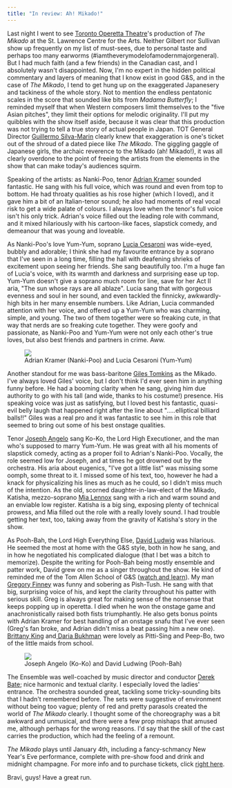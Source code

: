 ```yaml
---
title: "In review: Ah! Mikado!"
---
```


<p class="intro">
	Last night I went to see 
	<a href="http://www.torontooperetta.com/index.html" target="_blank">Toronto Operetta Theatre</a>'s production of <em>The Mikado</em> at the St. Lawrence Centre for the Arts. Neither Gilbert nor Sullivan show up frequently on my list of must-sees, due to personal taste and perhaps too many earworms (#iamtheverymodelofamodernmajorgeneral). But I had much faith (and a few friends) in the Canadian cast, and I absolutely wasn't disappointed. Now, I'm no expert in the hidden political commentary and layers of meaning that I know exist in good G&amp;S, and in the case of <em>The Mikado</em>, I tend to get hung up on the exaggerated Japanesery and tackiness of the whole story. Not to mention the endless pentatonic scales in the score that sounded like bits from <em>Madama Butterfly</em>; I reminded myself that when Western composers limit themselves to the "five Asian pitches", they limit their options for melodic originality. I'll put my quibbles with the show itself aside, because it was clear that this production was not trying to tell a true story of actual people in Japan. TOT General Director <a href="http://www.torontooperetta.com/about.html" target="_blank">Guillermo Silva-Marin</a> clearly knew that exaggeration is one's ticket out of the shroud of a dated piece like <em>The Mikado</em>. The giggling gaggle of Japanese girls, the archaic reverence to the Mikado (ah! Mikado!), it was all clearly overdone to the point of freeing the artists from the elements in the show that can make today's audiences squirm.<br>
</p>
<p>
	Speaking of the artists: as Nanki-Poo, tenor 
	<a href="https://twitter.com/aitkramer" target="_blank">Adrian Kramer</a> sounded fantastic. He sang with his full voice, which was round and even from top to bottom. He had throaty qualities as his rose higher (which I loved), and it gave him a bit of an Italian-tenor sound; he also had moments of real vocal risk to get a wide palate of colours. I always love when the tenor's full voice isn't his only trick. Adrian's voice filled out the leading role with command, and it mixed hilariously with his cartoon-like faces, slapstick comedy, and demeanour that was young and loveable.
</p>
<p>
	As Nanki-Poo's love Yum-Yum, soprano 
	<a href="http://luciacesaroni.com/" target="_blank">Lucia Cesaroni</a> was wide-eyed, bubbly and adorable; I think she had my favourite entrance by a soprano that I've seen in a long time, filling the hall with deafening shrieks of excitement upon seeing her friends. She sang beautifully too. I'm a huge fan of Lucia's voice, with its warmth and darkness and surprising ease up top. Yum-Yum doesn't give a soprano much room for line, save for her Act II aria, "The sun whose rays are all ablaze". Lucia sang that with gorgeous evenness and soul in her sound, and even tackled the finnicky, awkwardly-high bits in her many ensemble numbers. Like Adrian, Lucia commanded attention with her voice, and offered up a Yum-Yum who was charming, simple, and young. The two of them together were so freaking cute, in that way that nerds are so freaking cute together. They were goofy and passionate, as Nanki-Poo and Yum-Yum were not only each other's true loves, but also best friends and partners in crime. Aww.
</p>
<figure data-type="image"><a href="/webhook-uploads/1428854894043/156-copy_Fotor.jpg"><img data-resize-src="http://lh3.googleusercontent.com/7ciyg9HkJW4evejfdK71jiWQblDe1qchq30__x1uaf6dNpmoBdybk8Iraf8c_9WFqZZDghfcDsZsRBFe5jtrrVFmUhb0" src="http://lh3.googleusercontent.com/7ciyg9HkJW4evejfdK71jiWQblDe1qchq30__x1uaf6dNpmoBdybk8Iraf8c_9WFqZZDghfcDsZsRBFe5jtrrVFmUhb0=s1200"></a><figcaption>Adrian Kramer (Nanki-Poo) and Lucia Cesaroni (Yum-Yum)</figcaption></figure>
<p>
	Another standout for me was bass-baritone 
	<a href="http://www.gilestomkins.com/" target="_blank">Giles Tomkins</a> as the Mikado. I've always loved Giles' voice, but I don't think I'd ever seen him in anything funny before. He had a booming clarity when he sang, giving him due authority to go with his tall (and wide, thanks to his costume!) presence. His speaking voice was just as satisfying, but I loved best his fantastic, quasi-evil belly laugh that happened right after the line about ".....elliptical billiard balls!!" Giles was a real pro and it was fantastic to see him in this role that seemed to bring out some of his best onstage qualities.
</p>
<p>
	Tenor 
	<a href="http://www.torontooperetta.com/artists.html" target="_blank">Joseph Angelo</a> sang Ko-Ko, the Lord High Executioner, and the man who's supposed to marry Yum-Yum. He was great with all his moments of slapstick comedy, acting as a proper foil to Adrian's Nanki-Poo. Vocally, the role seemed low for Joseph, and at times he got drowned out by the orchestra. His aria about eugenics, "I've got a little list" was missing some oomph, some threat to it. I missed some of his text, too, however he had a knack for physicalizing his lines as much as he could, so I didn't miss much of the intention. As the old, scorned daughter-in-law-elect of the Mikado, Katisha, mezzo-soprano <a href="http://www.mialennoxwilliams.com/" target="_blank">Mia Lennox</a> sang with a rich and warm sound and an enviable low register. Katisha is a big sing, exposing plenty of technical prowess, and Mia filled out the role with a really lovely sound. I had trouble getting her text, too, taking away from the gravity of Katisha's story in the show.
</p>
<p>
	As Pooh-Bah, the Lord High Everything Else, 
	<a href="http://www.torontooperetta.com/artists.html" target="_blank">David Ludwig</a> was hilarious. He seemed the most at home with the G&amp;S style, both in how he sang, and in how he negotiated his complicated dialogue (that I bet was a bitch to memorize). Despite the writing for Pooh-Bah being mostly ensemble and patter work, David grew on me as a singer throughout the show. He kind of reminded me of the Tom Allen School of G&amp;S (<a href="http://www.youtube.com/watch?v=WlOb0XMxt84" target="_blank">watch and learn</a>). My man <a href="https://twitter.com/gregory_finney" target="_blank">Gregory Finney</a> was funny and sobering as Pish-Tush. He sang with that big, surprising voice of his, and kept the clarity throughout his patter with serious skill. Greg is always great for making sense of the nonsense that keeps popping up in operetta. I died when he won the onstage game and anachronistically raised both fists triumphantly. He also gets bonus points with Adrian Kramer for best handling of an onstage snafu that I've ever seen (Greg's fan broke, and Adrian didn't miss a beat passing him a new one). <a href="http://www.torontooperetta.com/artists.html" target="_blank">Brittany King</a> and<a href="http://www.torontooperetta.com/artists.html" target="_blank"> Daria Bukhman</a> were lovely as Pitti-Sing and Peep-Bo, two of the little maids from school.
</p>
<figure data-type="image"><a href="/webhook-uploads/1428854929517/101-copy_Fotor.jpg"><img data-resize-src="http://lh3.googleusercontent.com/X_4ZtMkKDglB0UoXo1leOF8x0jeF4rOncUX2Uu2pnu3NOI7drNGrsEKiaX8e-WQiRAa0wpNR4TGrtdJPKJxg8wIdENk" src="http://lh3.googleusercontent.com/X_4ZtMkKDglB0UoXo1leOF8x0jeF4rOncUX2Uu2pnu3NOI7drNGrsEKiaX8e-WQiRAa0wpNR4TGrtdJPKJxg8wIdENk=s1200"></a><figcaption>Joseph Angelo (Ko-Ko) and David Ludwing (Pooh-Bah)</figcaption></figure>
<p>
	The Ensemble was well-coached by music director and conductor 
	<a href="http://www.operabase.com/a/Derek_Bate" target="_blank">Derek Bate</a>; nice harmonic and textual clarity. I especially loved the ladies' entrance. The orchestra sounded great, tackling some tricky-sounding bits that I hadn't remembered before. The sets were suggestive of environment without being too vague; plenty of red and pretty parasols created the world of <em>The Mikado</em> clearly. I thought some of the choreography was a bit awkward and unmusical, and there were a few prop mishaps that amused me, although perhaps for the wrong reasons. I'd say that the skill of the cast carries the production, which had the feeling of a remount.
</p>
<p>
	<em>The Mikado</em> plays until January 4th, including a fancy-schmancy New Year's Eve performance, complete with pre-show food and drink and midnight champagne. For more info and to purchase tickets, click <a href="http://www.torontooperetta.com/tickets.html" target="_blank">right here</a>.
</p>
<p>
	Bravi, guys! Have a great run.
</p>
